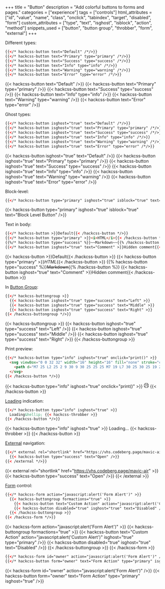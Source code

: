 +++
title = "Button"
description = "Add colorful buttons to forms and pages."
categories = ["experience"]
tags = ["controls"]
html_attributes = ["id", "value", "name", "class", "onclick", "tabindex", "target", "disabled", "form"]
custom_attributes = ["type", "text", "isghost", "isblock", "action", "method"]
snippets_used = ["button", "button group", "throbber", "form", "external"]
+++

Different types:

```html
{{</* hackcss-button text="Default" /*/>}}
{{</* hackcss-button text="Primary" type="primary" /*/>}}
{{</* hackcss-button text="Success" type="success" /*/>}}
{{</* hackcss-button text="Info" type="info" /*/>}}
{{</* hackcss-button text="Warning" type="warning" /*/>}}
{{</* hackcss-button text="Error" type="error" /*/>}}
```

{{< hackcss-button text="Default" />}}
{{< hackcss-button text="Primary" type="primary" />}}
{{< hackcss-button text="Success" type="success" />}}
{{< hackcss-button text="Info" type="info" />}}
{{< hackcss-button text="Warning" type="warning" />}}
{{< hackcss-button text="Error" type="error" />}}

Ghost types:

```html
{{</* hackcss-button isghost="true" text="Default" /*/>}}
{{</* hackcss-button isghost="true" text="Primary" type="primary" /*/>}}
{{</* hackcss-button isghost="true" text="Success" type="success" /*/>}}
{{</* hackcss-button isghost="true" text="Info" type="info" /*/>}}
{{</* hackcss-button isghost="true" text="Warning" type="warning" /*/>}}
{{</* hackcss-button isghost="true" text="Error" type="error" /*/>}}
```

{{< hackcss-button isghost="true" text="Default" />}}
{{< hackcss-button isghost="true" text="Primary" type="primary" />}}
{{< hackcss-button isghost="true" text="Success" type="success" />}}
{{< hackcss-button isghost="true" text="Info" type="info" />}}
{{< hackcss-button isghost="true" text="Warning" type="warning" />}}
{{< hackcss-button isghost="true" text="Error" type="error" />}}

Block-level:

```html
{{</* hackcss-button type="primary" isghost="true" isblock="true" text="Block Level Button" /*/>}}
```

{{< hackcss-button type="primary" isghost="true" isblock="true" text="Block Level Button" />}}

Text in body:

```html
{{</* hackcss-button >}}Default{{< /hackcss-button */>}}
{{</* hackcss-button type="primary" >}}<i>HTML</i>{{< /hackcss-button */>}}
{{%/* hackcss-button type="success" %}}~~Markdown~~{{% /hackcss-button */%}}
{{</* hackcss-button isghost="true" text="Comment" >}}Hidden comment{{< /hackcss-button */>}}
```

{{< hackcss-button >}}Default{{< /hackcss-button >}}
{{< hackcss-button type="primary" >}}<i>HTML</i>{{< /hackcss-button >}}
{{% hackcss-button type="success" %}}~~Markdown~~{{% /hackcss-button %}}
{{< hackcss-button isghost="true" text="Comment" >}}Hidden comment{{< /hackcss-button >}}

In [Button Group](..button-group):

```html
{{</* hackcss-buttongroup >}}
  {{< hackcss-button isghost="true" type="success" text="Left" >}}
  {{< hackcss-button isghost="true" type="success" text="Middle" >}}
  {{< hackcss-button isghost="true" type="success" text="Right" >}}
{{< /hackcss-buttongroup */>}}
```

{{< hackcss-buttongroup >}}
  {{< hackcss-button isghost="true" type="success" text="Left" />}}
  {{< hackcss-button isghost="true" type="success" text="Middle" />}}
  {{< hackcss-button isghost="true" type="success" text="Right" />}}
{{< /hackcss-buttongroup >}}

Print preview:

```html
{{</* hackcss-button type="info" isghost="true" onclick="print()" >}}
  <svg viewBox="0 0 32 32" width="16" height="16" fill="none" stroke="currentcolor" stroke-linecap="round" stroke-linejoin="round" stroke-width="2">
    <path d="M7 25 L2 25 2 9 30 9 30 25 25 25 M7 19 L7 30 25 30 25 19 Z M25 9 L25 2 7 2 7 9 M22 14 L25 14" />
  </svg>
{{< /hackcss-button */>}}
```

{{< hackcss-button type="info" isghost="true" onclick="print()" >}}
  <svg viewBox="0 0 32 32" width="16" height="16" fill="none" stroke="currentcolor" stroke-linecap="round" stroke-linejoin="round" stroke-width="2">
    <path d="M7 25 L2 25 2 9 30 9 30 25 25 25 M7 19 L7 30 25 30 25 19 Z M25 9 L25 2 7 2 7 9 M22 14 L25 14" />
  </svg>
{{< /hackcss-button >}}

[Loading](../throbber) indication:

```html
{{</* hackcss-button type="info" isghost="true" >}}
  Loading&hellip; {{< hackcss-throbber >}}
{{< /hackcss-button */>}}
```

{{< hackcss-button type="info" isghost="true" >}}
  Loading&hellip; {{< hackcss-throbber >}}
{{< /hackcss-button >}}

[External](../external) navigation:

```html
{{</* external rel="shortlink" href="https://vhs.codeberg.page/mavic-air" >}}
  {{< hackcss-button type="success" text="Open" />}}
{{< /external */>}}
```

{{< external rel="shortlink" href="https://vhs.codeberg.page/mavic-air" >}}
  {{< hackcss-button type="success" text="Open" />}}
{{< /external >}}

[Form](../form) control:

```html
{{</* hackcss-form action="javascript:alert('Form Alert')" >}}
  {{< hackcss-buttongroup formactions="true" >}}
    {{< hackcss-button text="Custom Action" action="javascript:alert('Custom Alert')" isghost="true" type="primary" />}}
    {{< hackcss-button disabled="true" isghost="true" text="Disabled" />}}
  {{< /hackcss-buttongroup >}}
{{< /hackcss-form */>}}
```

{{< hackcss-form action="javascript:alert('Form Alert')" >}}
  {{< hackcss-buttongroup formactions="true" >}}
    {{< hackcss-button text="Custom Action" action="javascript:alert('Custom Alert')" isghost="true" type="primary" />}}
    {{< hackcss-button disabled="true" isghost="true" text="Disabled" />}}
  {{< /hackcss-buttongroup >}}
{{< /hackcss-form >}}

```html
{{</* hackcss-form id="owner" action="javascript:alert('Form Alert')" /*/>}}
{{</* hackcss-button form="owner" text="Form Action" type="primary" isghost="true" /*/>}}
```

{{< hackcss-form id="owner" action="javascript:alert('Form Alert')" />}}
{{< hackcss-button form="owner" text="Form Action" type="primary" isghost="true"  />}}
